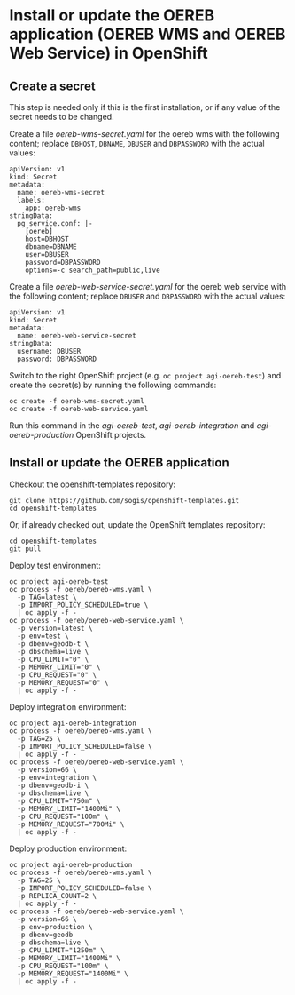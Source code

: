 # Install or update the OEREB application (OEREB WMS and OEREB Web Service) in OpenShift

## Create a secret

This step is needed only if this is the first installation, or if any value of the secret needs to be changed.

Create a file *oereb-wms-secret.yaml* for the oereb wms with the following content; replace `DBHOST`, `DBNAME`, `DBUSER` and `DBPASSWORD` with the actual values:
```
apiVersion: v1
kind: Secret
metadata:
  name: oereb-wms-secret
  labels:
    app: oereb-wms
stringData:
  pg_service.conf: |-
    [oereb]
    host=DBHOST
    dbname=DBNAME
    user=DBUSER
    password=DBPASSWORD
    options=-c search_path=public,live
```
Create a file *oereb-web-service-secret.yaml* for the oereb web service with the following content; replace `DBUSER` and `DBPASSWORD` with the actual values:
```
apiVersion: v1
kind: Secret
metadata:
  name: oereb-web-service-secret
stringData:
  username: DBUSER
  password: DBPASSWORD
```

Switch to the right OpenShift project (e.g. `oc project agi-oereb-test`) and create the secret(s) by running the following commands:
```
oc create -f oereb-wms-secret.yaml
oc create -f oereb-web-service.yaml
```

Run this command in the *agi-oereb-test*, *agi-oereb-integration* and *agi-oereb-production* OpenShift projects.


## Install or update the OEREB application

Checkout the openshift-templates repository:

```
git clone https://github.com/sogis/openshift-templates.git
cd openshift-templates
```

Or, if already checked out, update the OpenShift templates repository:

```
cd openshift-templates
git pull
```


Deploy test environment:

```
oc project agi-oereb-test
oc process -f oereb/oereb-wms.yaml \
  -p TAG=latest \
  -p IMPORT_POLICY_SCHEDULED=true \
  | oc apply -f -
oc process -f oereb/oereb-web-service.yaml \
  -p version=latest \
  -p env=test \
  -p dbenv=geodb-t \
  -p dbschema=live \
  -p CPU_LIMIT="0" \
  -p MEMORY_LIMIT="0" \
  -p CPU_REQUEST="0" \
  -p MEMORY_REQUEST="0" \
  | oc apply -f -
```

Deploy integration environment:

```
oc project agi-oereb-integration
oc process -f oereb/oereb-wms.yaml \
  -p TAG=25 \
  -p IMPORT_POLICY_SCHEDULED=false \
  | oc apply -f -
oc process -f oereb/oereb-web-service.yaml \
  -p version=66 \
  -p env=integration \
  -p dbenv=geodb-i \
  -p dbschema=live \
  -p CPU_LIMIT="750m" \
  -p MEMORY_LIMIT="1400Mi" \
  -p CPU_REQUEST="100m" \
  -p MEMORY_REQUEST="700Mi" \
  | oc apply -f -
```

Deploy production environment:

```
oc project agi-oereb-production
oc process -f oereb/oereb-wms.yaml \
  -p TAG=25 \
  -p IMPORT_POLICY_SCHEDULED=false \
  -p REPLICA_COUNT=2 \
  | oc apply -f -
oc process -f oereb/oereb-web-service.yaml \
  -p version=66 \
  -p env=production \
  -p dbenv=geodb
  -p dbschema=live \
  -p CPU_LIMIT="1250m" \
  -p MEMORY_LIMIT="1400Mi" \
  -p CPU_REQUEST="100m" \
  -p MEMORY_REQUEST="1400Mi" \
  | oc apply -f -
```
